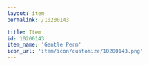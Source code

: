 ```yaml
---
layout: item
permalink: /10200143

title: Item
id: 10200143
item_name: 'Gentle Perm'
icon_url: 'item/icon/customize/10200143.png'
---
```

